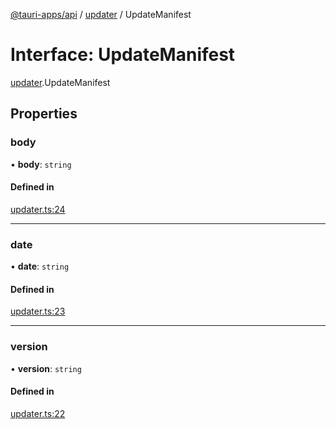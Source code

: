 [@tauri-apps/api](../README.md) / [updater](../modules/updater.md) / UpdateManifest

# Interface: UpdateManifest

[updater](../modules/updater.md).UpdateManifest

## Properties

### body

• **body**: `string`

#### Defined in

[updater.ts:24](https://github.com/tauri-apps/tauri/blob/35b5378/tooling/api/src/updater.ts#L24)

___

### date

• **date**: `string`

#### Defined in

[updater.ts:23](https://github.com/tauri-apps/tauri/blob/35b5378/tooling/api/src/updater.ts#L23)

___

### version

• **version**: `string`

#### Defined in

[updater.ts:22](https://github.com/tauri-apps/tauri/blob/35b5378/tooling/api/src/updater.ts#L22)

